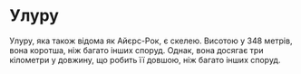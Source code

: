 # Улуру

Улуру, яка також відома як Айєрс-Рок, є скелею. Висотою у 348 метрів, вона
коротша, ніж багато інших споруд. Однак, вона досягає три кілометри у довжину,
що робить її довшою, ніж багато інших споруд.
